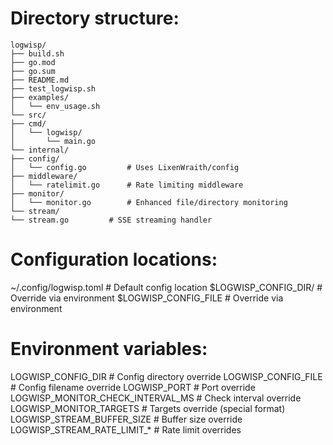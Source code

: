 # Directory structure:

```
logwisp/
├── build.sh
├── go.mod
├── go.sum
├── README.md
├── test_logwisp.sh
├── examples/
│   └── env_usage.sh
└── src/
├── cmd/
│   └── logwisp/
│       └── main.go
└── internal/
├── config/
│   └── config.go         # Uses LixenWraith/config
├── middleware/
│   └── ratelimit.go      # Rate limiting middleware
├── monitor/
│   └── monitor.go        # Enhanced file/directory monitoring
└── stream/
└── stream.go         # SSE streaming handler
```

# Configuration locations:
~/.config/logwisp.toml           # Default config location
$LOGWISP_CONFIG_DIR/             # Override via environment
$LOGWISP_CONFIG_FILE             # Override via environment

# Environment variables:
LOGWISP_CONFIG_DIR               # Config directory override
LOGWISP_CONFIG_FILE              # Config filename override
LOGWISP_PORT                     # Port override
LOGWISP_MONITOR_CHECK_INTERVAL_MS # Check interval override
LOGWISP_MONITOR_TARGETS          # Targets override (special format)
LOGWISP_STREAM_BUFFER_SIZE       # Buffer size override
LOGWISP_STREAM_RATE_LIMIT_*      # Rate limit overrides